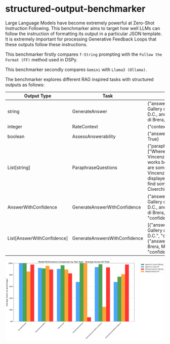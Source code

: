 # structured-output-benchmarker
Large Language Models have become extremely powerful at Zero-Shot Instruction Following. This benchmarker aims to target how well LLMs can follow the instruction of formatting its output in a particular JSON template. It is extremely important for processing Generative Feedback Loops that these outputs follow these instructions.

This benchmarker firstly compares `f-String` prompting with the `Follow the Format (FF)` method used in DSPy.

This benchmarker secondly compares `Gemini` with `Llama3 (Ollama)`.

The benchmarker explores different RAG inspired tasks with structured outputs as follows:

| Output Type                        | Task                        | Example                                                                                                                                           |
|-----------------------------|-----------------------------|---------------------------------------------------------------------------------------------------------------------------------------------------|
| string                      | GenerateAnswer              | {"answer": "The National Gallery of Art, Washington D.C., and the Pinacoteca di Brera, Milan, Italy."}                                             |
| integer                     | RateContext                 | {"context_score": 5}                                                                                                                              |
| boolean                     | AssessAnswerability         | {"answerable_question": True}                                                                                                                     |
| List[string]                | ParaphraseQuestions         | {"paraphrased_questions": ["Where can some of Vincenzo Civerchio’s works be found?", "Where are some pieces by Vincenzo Civerchio displayed?", "Where can I find some of Vincenzo Civerchio’s art?"]} |
| AnswerWithConfidence        | GenerateAnswerWithConfidence| {"answer": "The National Gallery of Art, Washington D.C., and the Pinacoteca di Brera, Milan, Italy.", "confidence": 5}                            |
| List[AnswerWithConfidence]  | GenerateAnswersWithConfidence| [{"answer": "National Gallery of Art, Washington D.C.", "confidence": 5}, {"answer": "Pinacoteca di Brera, Milan, Italy", "confidence": 4}]         |

![Experimental Results](./model_comparison.png)
